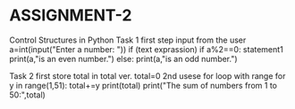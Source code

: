 # ASSIGNMENT-2
Control Structures in Python
Task 1
first step input from the user  a=int(input("Enter a number: "))
if (text exprassion)         if a%2==0:
 statement1    print(a,"is an even number.")
else:
    print(a,"is an odd number.")


Task 2
first store total in total ver. total=0
2nd usese for loop with range      for y in range(1,51):
    total+=y
    print(total)
print("The sum of numbers from 1 to 50:",total)
